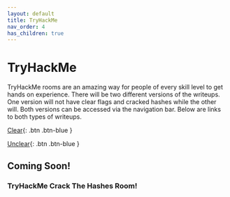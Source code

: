 ```yaml
---
layout: default
title: TryHackMe
nav_order: 4
has_children: true
---
```


# TryHackMe

TryHackMe rooms are an amazing way for people of every skill level to get hands on experience. There will be two different versions of the writeups. One version will not have clear flags and cracked hashes while the other will. Both versions can be accessed via the navigation bar. Below are links to both types of writeups.

[Clear](https://twinston-66.github.io/HackThePlanet/TryHackMe/Clear%20Answers){: .btn .btn-blue }

[Unclear](https://twinston-66.github.io/HackThePlanet/TryHackMe/Unclear%20Answers){: .btn .btn-blue }

## Coming Soon! 
### TryHackMe Crack The Hashes Room!